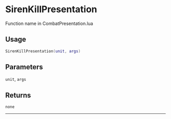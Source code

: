 # SirenKillPresentation
Function name in CombatPresentation.lua
## Usage
```lua
SirenKillPresentation(unit, args)
```
## Parameters
`unit`, `args`
## Returns
`none`

---